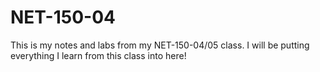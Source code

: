 # NET-150-04
This is my notes and labs from my NET-150-04/05 class. I will be putting everything I learn from this class into here!
